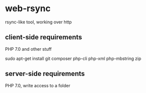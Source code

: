 # web-rsync

rsync-like tool, working over http

## client-side requirements

PHP 7.0 and other stuff

sudo apt-get install git composer php-cli php-xml php-mbstring zip

## server-side requirements

PHP 7.0, write access to a folder
